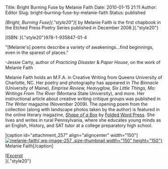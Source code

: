 Title: Bright Burning Fuse by Melanie Faith
Date: 2010-01-15 21:11
Author: Editor
Slug: bright-burning-fuse-by-melanie-faith
Status: published

*[Bright, Burning Fuse]{."style20"}*[ by Melanie Faith is the first chapbook in the Etched Press Poetry Series published in December 2008.]{."style20"}

[ISBN: ]{."style20"}978-1-935847-01-4

"\[Melanie's\] poems describe a variety of awakenings...find beginnings, even in the sparest of places."

-Jessie Carty, author of *Practicing Disaster* & *Paper House*, on the work of Melanie Faith

Melanie Faith holds an M.F.A. in Creative Writing from Queens University of Charlotte, NC. Her poetry and photography has appeared in *The Binnacle* (University of Maine), *Emprise Review, Heavyglow, Six Little Things, Mo: Writings From The River* (Montana State University), and more. Her instructional article about creative writing critique groups was published in *The Writer* magazine (November 2009). The opening poem from the collection (along with landscape photos taken by the author) is featured in the online literary magazine, *[Shape of a Box](http://www.youtube.com/shapeofabox)* by [Folded Word Press](http://www.folded.wordpress.com). She lives and writes in rural Pennsylvania, where she educates young minds as an English, History, and SAT tutor at a college preparatory high school.

\[caption id="attachment\_257" align="aligncenter" width="150"\][![melanie-faith](http://etchedpress.com/wp-content/uploads/2010/01/Melanie_Faith-150x150.jpg){.wp-image-257 .size-thumbnail width="150" height="150"}](http://etchedpress.com/wp-content/uploads/2010/01/Melanie_Faith.jpg) Melanie Faith\[/caption\]

[[Excerpt](http://etchedpress.com/bright-excerpt.pdf "Excerpt")  
]{."style20"}
